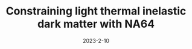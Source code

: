 ---
title: 'Constraining light thermal inelastic dark matter with NA64'
pub_number: 11
authors:  Martina Mongillo,  Asli Abdullahi,  Benjamin Banto Oberhauser,  Paolo Crivelli,  Matheus Hostert,  Daniele Massaro,  Laura Molina Bueno,  Silvia Pascoli
collection: publication
permalink: /publication/2023-2-10-ConstraininglightthermalinelasticdarkmatterwithNA64
date: 2023-2-10
venue: Eur.Phys.J.C 
paperurl: 'https://arxiv.org/abs/2302.05414'
citation_notitle: 'Martina Mongillo, Asli Abdullahi, Benjamin Banto Oberhauser, Paolo Crivelli, Matheus Hostert, Daniele Massaro, Laura Molina Bueno, Silvia Pascoli, Eur.Phys.J.C 83 (2023) 5 391'
citation: 'Constraining light thermal inelastic dark matter with NA64, Martina Mongillo, Asli Abdullahi, Benjamin Banto Oberhauser, Paolo Crivelli, Matheus Hostert, Daniele Massaro, Laura Molina Bueno, Silvia Pascoli, Eur.Phys.J.C 83 (2023) 5 391'
eprint: '2302.05414'

---